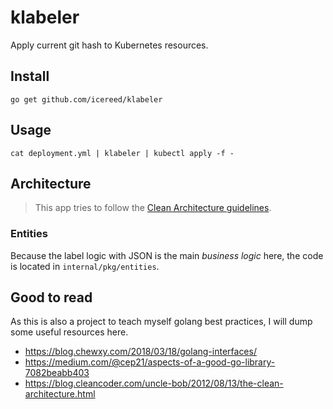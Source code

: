 # klabeler

Apply current git hash to Kubernetes resources.

## Install

```shell
go get github.com/icereed/klabeler
```

## Usage

```shell
cat deployment.yml | klabeler | kubectl apply -f -
```

## Architecture

> This app tries to follow the [Clean Architecture guidelines](https://blog.cleancoder.com/uncle-bob/2012/08/13/the-clean-architecture.html).

### Entities

Because the label logic with JSON is the main _business logic_ here, the code is located in `internal/pkg/entities`.

## Good to read

As this is also a project to teach myself golang best practices, I will dump some useful resources here.

- https://blog.chewxy.com/2018/03/18/golang-interfaces/
- https://medium.com/@cep21/aspects-of-a-good-go-library-7082beabb403
- https://blog.cleancoder.com/uncle-bob/2012/08/13/the-clean-architecture.html
  